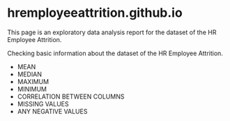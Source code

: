 # hremployeeattrition.github.io
This page is an exploratory data analysis report for the dataset of the HR Employee Attrition.

Checking basic information about the dataset of the HR Employee Attrition.

 - MEAN
 - MEDIAN
 - MAXIMUM
 - MINIMUM
 - CORRELATION BETWEEN COLUMNS
 - MISSING VALUES
 - ANY NEGATIVE VALUES

